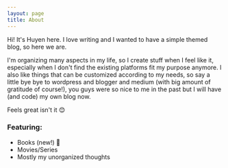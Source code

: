 ```yaml
---
layout: page
title: About
---
```


Hi! It's Huyen here. I love writing and I wanted to have a simple themed blog, so here we are.

I'm organizing many aspects in my life, so I create stuff when I feel like it, especially when I don't find the
existing platforms fit my purpose anymore. I also like things that can be customized according to my needs, so say a
little bye bye to wordpress and blogger and medium (with big amount of gratitude of course!), you guys were so nice
to me in the past but I will have (and code) my own blog now.

Feels great isn't it 😊

### Featuring:

- Books (new!) 🌟
- Movies/Series
- Mostly my unorganized thoughts
